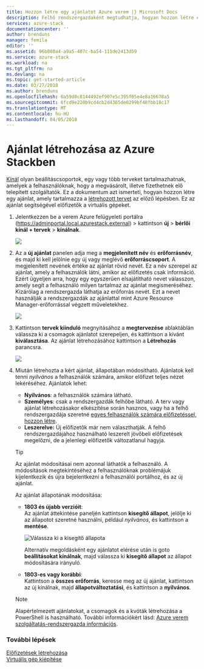 ```yaml
---
title: Hozzon létre egy ajánlatot Azure verem |} Microsoft Docs
description: Felhő rendszergazdaként megtudhatja, hogyan hozzon létre egy ajánlatot a felhasználók Azure-készletben.
services: azure-stack
documentationcenter: ''
author: brenduns
manager: femila
editor: ''
ms.assetid: 96b080a4-a9a5-407c-ba54-111de2413d59
ms.service: azure-stack
ms.workload: na
ms.tgt_pltfrm: na
ms.devlang: na
ms.topic: get-started-article
ms.date: 03/27/2018
ms.author: brenduns
ms.openlocfilehash: 6a59d0c8144492ef907e5c395f05e4e8a16678a5
ms.sourcegitcommit: 6fcd9e220b9cd4cb2d4365de0299bf48fbb18c17
ms.translationtype: MT
ms.contentlocale: hu-HU
ms.lasthandoff: 04/05/2018
---
```

# <a name="create-an-offer-in-azure-stack"></a>Ajánlat létrehozása az Azure Stackben

[Kínál](azure-stack-key-features.md) olyan beállításcsoportok, egy vagy több terveket tartalmazhatnak, amelyek a felhasználóknak, hogy a megvásárolt, illetve fizethetnek elő telepített szolgáltatók. Ez a dokumentum azt ismerteti, hogyan hozzon létre egy ajánlat, amely tartalmazza a [létrehozott tervet](azure-stack-create-plan.md) az előző lépésben. Ez az ajánlat segítségével előfizetők a virtuális gépeket.

1. Jelentkezzen be a verem Azure felügyeleti portálra (https://adminportal.local.azurestack.external) > kattintson **új** > **bérlői kínál + tervek** > **kínálnak**.

   ![](media/azure-stack-create-offer/image01.png)
2. Az a **új ajánlat** panelen adja meg a **megjelenített név** és **erőforrásnév**, és majd ki kell jelölnie egy új vagy meglévő **erőforráscsoport**. A megjelenített nevének értéke az ajánlat rövid nevét. Ez a név szerepel az ajánlat, amely a felhasználók látni, amikor az előfizetés csak információ. Ezért ügyeljen arra, hogy egy egyszerűen elsajátítható nevet válasszon, amely segít a felhasználó milyen tartalmaz az ajánlat megismeréséhez. Kizárólag a rendszergazda láthatja az erőforrás nevét. Ezt a nevet használják a rendszergazdák az ajánlattal mint Azure Resource Manager-erőforrással végzett műveletekhez.

   ![](media/azure-stack-create-offer/image01a.png)
3. Kattintson **tervek kiinduló** megnyitásához a **megtervezése** ablaktáblán válassza ki a csomagok ajánlatot szerepeljen, és kattintson a kívánt **kiválasztása**. Az ajánlat létrehozásához kattintson a **Létrehozás** parancsra.

   ![](media/azure-stack-create-offer/image02.png)
4. Miután létrehozta a kért ajánlat, állapotában módosítható. Ajánlatok kell tenni *nyilvános* a felhasználók számára, amikor előfizet teljes nézet lekéréséhez. Ajánlatok lehet:
   - **Nyilvános**: a felhasználók számára látható.
   - **Személyes**: csak a rendszergazdák felhőbe látható. A terv vagy ajánlat létrehozásakor elkészítése során hasznos, vagy ha a felhő rendszergazdája szeretné [egyes felhasználók számára előfizetéssel, hozzon létre](azure-stack-subscribe-plan-provision-vm.md#create-a-subscription-as-a-cloud-operator).
   - **Leszerelve:** Új előfizetők már nem választhatják. A felhő rendszergazdájához használható leszerelt jövőbeli előfizetések megelőzni, de a jelenlegi előfizetők változatlanul hagyja.

   > [!TIP]  
   > Az ajánlat módosításai nem azonnal láthatók a felhasználó. A módosítások megtekintéséhez a felhasználóknak problémájuk kijelentkezik és újra bejelentkezni a felhasználói portálhoz, és az új ajánlat. 

   Az ajánlat állapotának módosítása: 

   - **1803 és újabb verzióit**:  
     Az ajánlat áttekintése paneljén kattintson **kisegítő állapot**, jelölje ki az állapotot szeretné használni, például *nyilvános*, és kattintson a **mentése**. 
 
     ![Válassza ki a kisegítő állapota](media/azure-stack-create-offer/change-state.png) 

     Alternatív megoldásként egy ajánlatot elérése után is goto **beállításokat kínálnak**, majd válassza ki **kisegítő állapot** az állapot módosítására irányuló. 

   - **1803-es vagy korábbi**:  
     Kattintson a **összes erőforrás**, keresse meg az új ajánlat, kattintson az új kínálnak, majd **állapotváltoztatási**, és kattintson a **nyilvános**.

  
   > [!NOTE] 
   > Alapértelmezett ajánlatokat, a csomagok és a kvóták létrehozása a PowerShell is használható. További információkért lásd: [Azure verem szolgáltatás-rendszergazda információs](https://github.com/Azure/AzureStack-Tools/tree/master/ServiceAdmin).
   >


### <a name="next-steps"></a>További lépések
[Előfizetések létrehozása](azure-stack-subscribe-plan-provision-vm.md)      
[Virtuális gép kiépítése](azure-stack-provision-vm.md)
